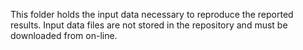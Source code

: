 This folder holds the input data necessary to reproduce the reported results. Input data files are not stored in the repository and must be downloaded from on-line.